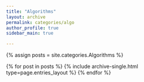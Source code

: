 ```yaml
---
title: "Algorithms"
layout: archive
permalink: categories/algo
author_profile: true
sidebar_main: true

---
```




{% assign posts = site.categories.Algorithms %}

{% for post in posts %} {% include archive-single.html type=page.entries_layout %} {% endfor %}